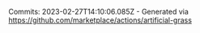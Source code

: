 Commits: 2023-02-27T14:10:06.085Z - Generated via https://github.com/marketplace/actions/artificial-grass
<br>
